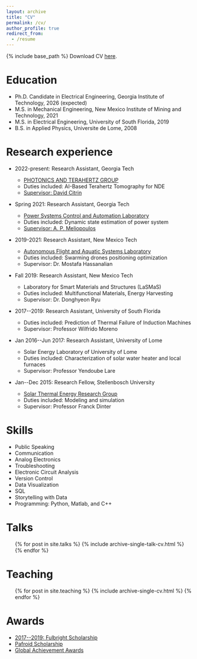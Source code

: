 ```yaml
---
layout: archive
title: "CV"
permalink: /cv/
author_profile: true
redirect_from:
  - /resume
---
```


{% include base_path %}
Download CV [here](CV_of_Niyem.pdf).

Education
======
* Ph.D. Candidate in Electrical Engineering, Georgia Institute of Technology, 2026 (expected)
* M.S. in Mechanical Engineering, New Mexico Institute of Mining and Technology, 2021
* M.S. in Electrical Engineering, University of South Florida, 2019
* B.S. in Applied Physics, Universite de Lome, 2008
  
  
  

Research experience
======
* 2022-present: Research Assistant, Georgia Tech
  * [PHOTONICS AND TERAHERTZ GROUP](http://photonics.georgiatech-metz.fr/node/33)
  * Duties included: AI-Based Terahertz Tomography for NDE
  * [Supervisor:  David Citrin](https://ece.gatech.edu/directory/david-s-citrin)
 
    
* Spring 2021: Research Assistant, Georgia Tech
  * [Power Systems Control and Automation Laboratory](https://pscal.ece.gatech.edu/)
  * Duties included: Dynamic state estimation of power system
  * [Supervisor:  A. P. Meliopoulos](https://ece.gatech.edu/directory/p-meliopoulos)

* 2019-2021: Research Assistant, New Mexico Tech
  * [Autonomous Flight and Aquatic Systems Laboratory](https://sites.google.com/nmt.edu/afasl/research?authuser=0)
  * Duties included: Swarming drones positioning optimization
  * Supervisor: Dr. Mostafa Hassanalian
 
* Fall 2019: Research Assistant, New Mexico Tech
  * Laboratory for Smart Materials and Structures (LaSMaS)
  * Duties included: Multifunctional Materials, Energy Harvesting
  * Supervisor: Dr. Donghyeon Ryu
 
* 2017--2019: Research Assistant, University of South Florida
  * Duties included: Prediction of Thermal Failure of Induction Machines
  * Supervisor: Professor Wilfrido Moreno
 
* Jan 2016--Jun 2017: Research Assistant, University of Lome
  * Solar Energy Laboratory of University of Lome
  * Duties included: Characterization of solar water heater and local furnaces
  * Supervisor: Professor Yendoube Lare

* Jan--Dec 2015: Research Fellow, Stellenbosch University
  * [Solar Thermal Energy Research Group](https://sterg.sun.ac.za/)
  * Duties included: Modeling and simulation
  * Supervisor: Professor Franck Dinter
  
Skills
======
* Public Speaking
* Communication
* Analog Electronics
* Troubleshooting
* Electronic Circuit Analysis
* Version Control
* Data Visualization
* SQL
* Storytelling with Data
* Programming: Python, Matlab, and C++

  
Talks
======
  <ul>{% for post in site.talks %}
    {% include archive-single-talk-cv.html %}
  {% endfor %}</ul>
  
Teaching
======
  <ul>{% for post in site.teaching %}
    {% include archive-single-cv.html %}
  {% endfor %}</ul>
  
Awards
======
* [2017--2019: Fulbright Scholarship](https://fulbrightscholars.org/non-us-scholars)
* [Pafroid Scholarship](https://www0.sun.ac.za/international/assets/files/Take%20Note%20Newsletter%20(06%20May%202014).pdf)
* [Global Achievement Awards](https://www.usf.edu/world/about/news/2017-global-achievement-awards.aspx)
